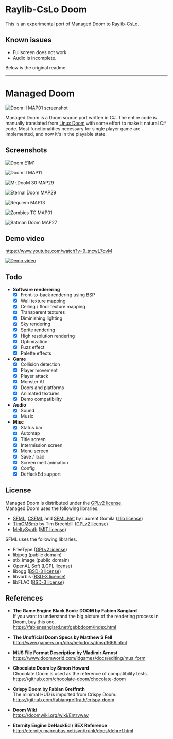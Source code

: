 # Raylib-CsLo Doom

This is an experimental port of Managed Doom to Raylib-CsLo.

## Known issues

* Fullscreen does not work.
* Audio is incomplete.

Below is the original readme.

---

# Managed Doom

![Doom II MAP01 screenshot](screenshots/doom2-map01.png)

Managed Doom is a Doom source port written in C#. The entire code is manually translated from [Linux Doom](https://github.com/id-Software/DOOM) with some effort to make it natural C# code. Most functionalities necessary for single player game are implemented, and now it's in the playable state.

## Screenshots

![Doom E1M1](screenshots/doom-e1m1.png)

![Doom II MAP11](screenshots/doom2-map11.png)

![Mr.DooM 30 MAP29](screenshots/mrdoom30-map29.png)

![Eternal Doom MAP29](screenshots/eternal-map29.png)

![Requiem MAP13](screenshots/requiem-map13.png)

![Zombies TC MAP01](screenshots/zombies-map01.png)

![Batman Doom MAP27](screenshots/batman-map27.png)

## Demo video

https://www.youtube.com/watch?v=9_tncwL7qvM  

[![Demo video](https://img.youtube.com/vi/9_tncwL7qvM/0.jpg)](https://www.youtube.com/watch?v=9_tncwL7qvM)

## Todo

* __Software renderering__  
    - [x] Front-to-back rendering using BSP
    - [x] Wall texture mapping
    - [x] Ceiling / floor texture mapping
    - [x] Transparent textures
    - [x] Diminishing lighting
    - [x] Sky rendering
    - [x] Sprite rendering
    - [x] High resolution rendering
    - [x] Optimization
    - [x] Fuzz effect
    - [x] Palette effects

* __Game__
    - [x] Collision detection
    - [x] Player movement
    - [x] Player attack
    - [x] Monster AI
    - [x] Doors and platforms
    - [x] Animated textures
    - [x] Demo compatibility

* __Audio__
    - [x] Sound
    - [x] Music

* __Misc__
    - [x] Status bar
    - [x] Automap
    - [x] Title screen
    - [x] Intermission screen
    - [x] Menu screen
    - [x] Save / load
    - [x] Screen melt animation
    - [x] Config
    - [x] DeHackEd support

## License

Managed Doom is distributed under the [GPLv2 license](licenses/LICENSE_ManagedDoom.txt).  
Managed Doom uses the following libraries.

* [SFML](https://github.com/SFML/SFML), [CSFML](https://github.com/SFML/CSFML) and [SFML.Net](https://github.com/SFML/SFML.Net) by Laurent Gomila ([zlib license](licenses/LICENSE_SFML.txt))
* [TimGM6mb](https://musescore.org/en/handbook/soundfonts-and-sfz-files#gm_soundfonts) by Tim Brechbill ([GPLv2 license](licenses/LICENSE_TimGM6mb.txt))
* [MeltySynth](https://github.com/sinshu/meltysynth/) ([MIT license](licenses/LICENSE_MeltySynth.txt))

SFML uses the following libraries.

* FreeType ([GPLv2 license](licenses/LICENSE_FreeType.txt))
* libjpeg (public domain)
* stb_image (public domain)
* OpenAL Soft ([LGPL license](licenses/LICENSE_OpenALSoft.txt))
* libogg ([BSD-3 license](licenses/LICENSE_libogg.txt))
* libvorbis ([BSD-3 license](licenses/LICENSE_libvorbis.txt))
* libFLAC ([BSD-3 license](licenses/LICENSE_libFRAC.txt))

## References

* __The Game Engine Black Book: DOOM by Fabien Sanglard__  
If you want to understand the big picture of the rendering process in Doom, buy this one.  
https://fabiensanglard.net/gebbdoom/index.html

* __The Unofficial Doom Specs by Matthew S Fell__  
http://www.gamers.org/dhs/helpdocs/dmsp1666.html

* __MUS File Format Description by Vladimir Arnost__  
https://www.doomworld.com/idgames/docs/editing/mus_form

* __Chocolate Doom by Simon Howard__  
Chocolate Doom is used as the reference of  compatibility tests.  
https://github.com/chocolate-doom/chocolate-doom

* __Crispy Doom by Fabian Greffrath__  
The minimal HUD is imported from Crispy Doom.  
https://github.com/fabiangreffrath/crispy-doom

* __Doom Wiki__  
https://doomwiki.org/wiki/Entryway

* __Eternity Engine DeHackEd / BEX Reference__  
http://eternity.mancubus.net/svn/trunk/docs/dehref.html

